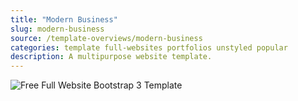 ```yaml
---
title: "Modern Business"
slug: modern-business
source: /template-overviews/modern-business
categories: template full-websites portfolios unstyled popular
description: A multipurpose website template.
---
```


<img src="http://sbootstrap.layoutschoolc.netdna-cdn.com/assets/img/templates/modern-business.jpg" class="img-responsive" alt="Free Full Website Bootstrap 3 Template">